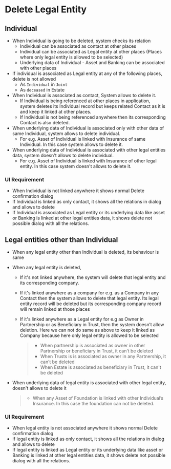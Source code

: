 # Delete Legal Entity

## Individual

- When Individual is going to be deleted, system checks its relation
  - Individual can be associated as contact at other places
  - Individual can be associated as Legal entity at other places (Places where only legal entity is allowed to be selected)
  - Underlying data of Individual - Asset and Banking can be associated with other places
- If individual is associated as Legal entity at any of the following places, delete is not allowed
  - As `Individual` in `Joint`
  - As `deceased` in Estate
- When Individual is associated as contact, System allows to delete it.
  - If Individual is being referenced at other places in application, system deletes its Individual record but keeps related Contact as it is and keep it linked at other places.
  - If Individual is not being referenced anywhere then its corresponding Contact is also deleted.
- When underlying data of Individual is associated only with other data of same Individual, system allows to delete individual.
  - For e.g. Asset of Individual is linked with Insurance of same Individual. In this case system allows to delete it.
- When underlying data of Individual is associated with other legal entities data, system doesn't allows to delete individual.
  - For e.g. Asset of Individual is linked with Insurance of other legal entity. In this case system doesn't allows to delete it.

### UI Requirement

- When Individual is not linked anywhere it shows normal Delete confirmation dialog
- If Individual is linked as only contact, it shows all the relations in dialog and allows to delete
- If Individual is associated as Legal entity or its underlying data like asset or Banking is linked at other legal entities data, it shows delete not possible dialog with all the relations.

## Legal entities other than Individual

- When any legal entity other than Individual is deleted, its behaviour is same

- When any legal entity is deleted, 

  - If it's not linked anywhere, the system will delete that legal entity and its corresponding company.

  - If it's linked anywhere as a company for e.g. as a Company in any Contact then the system allows to delete that legal entity. Its legal entity record will be deleted but its corresponding company record will remain linked at those places

  - If it's linked anywhere as a Legal entity for e.g as Owner in Partnership or as Beneficiary in Trust, then the system doesn’t allow deletion. Here we can not do same as above to keep it linked as Company because here only legal entity is allowed to be selected

    > - When partnership is associated  as owner in other Partnership or beneficiary in Trust, it can’t be deleted
    > - When Trusts is is associated as owner in any Partnership, it can’t be deleted
    > - When Estate is associated as beneficiary in Trust, it can't be deleted

- When underlying data of legal entity is associated with other legal entity, doesn't allows to delete it

  > - When any Asset of Foundation is linked with other Individual’s Insurance. In this case the foundation can not be deleted.

### UI Requirement

- When legal entity is not associated anywhere it shows normal Delete confirmation dialog
- If legal entity is linked as only contact, it shows all the relations in dialog and  allows to delete
- If legal entity is linked as Legal entity or its underlying data like asset or Banking is linked at other legal entities data, it shows delete not possible dialog with all the relations.